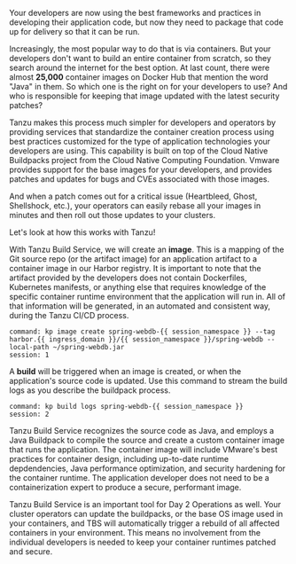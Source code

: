 Your developers are now using the best frameworks and practices in developing their application code, but now they need to package that code up for delivery so that it can be run.  

Increasingly, the most popular way to do that is via containers.  But your developers don't want to build an entire container from scratch, so they search around the internet for the best option.  At last count, there were almost **25,000** container images on Docker Hub that mention the word "Java" in them.  So which one is the right on for your developers to use?  And who is responsible for keeping that image updated with the latest security patches?

Tanzu makes this process much simpler for developers and operators by providing services that standardize the container creation process using best practices customized for the type of application technologies your developers are using.  This capability is built on top of the Cloud Native Buildpacks project from the Cloud Native Computing Foundation.  Vmware provides support for the base images for your developers, and provides patches and updates for bugs and CVEs associated with those images.

And when a patch comes out for a critical issue (Heartbleed, Ghost, Shellshock, etc.), your operators can easily rebase all your images in minutes and then roll out those updates to your clusters.

Let's look at how this works with Tanzu!

With Tanzu Build Service, we will create an **image**. This is a mapping of the Git source repo (or the artifact image) for an application artifact to a container image in our Harbor registry. It is important to note that the artifact provided by the developers does not contain Dockerfiles, Kubernetes manifests, or anything else that requires knowledge of the specific container runtime environment that the application will run in. All of that information will be generated, in an automated and consistent way, during the Tanzu CI/CD process.

```terminal:execute
command: kp image create spring-webdb-{{ session_namespace }} --tag harbor.{{ ingress_domain }}/{{ session_namespace }}/spring-webdb --local-path ~/spring-webdb.jar
session: 1
```

A **build** will be triggered when an image is created, or when the application's source code is updated. Use this command to stream the build logs as you describe the buildpack process.

```terminal:execute
command: kp build logs spring-webdb-{{ session_namespace }}
session: 2
```

Tanzu Build Service recognizes the source code as Java, and employs a Java Buildpack to compile the source and create a custom container image that runs the application. The container image will include VMware's best practices for container design, including up-to-date runtime depdendencies, Java performance optimization, and security hardening for the container runtime. The application developer does not need to be a containerization expert to produce a secure, performant image.

Tanzu Build Service is an important tool for Day 2 Operations as well. Your cluster operators can update the buildpacks, or the base OS image used in your containers, and TBS will automatically trigger a rebuild of all affected containers in your environment. This means no involvement from the individual developers is needed to keep your container runtimes patched and secure.